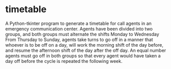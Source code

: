 # timetable
A Python-tkinter program to generate a timetable for call agents in an emergency communication center.
Agents have been divided into two groups, and both groups must alternate the shifts Monday to Wednesday
From Thursday to Sunday, agents take turns to go off in a manner that whoever is to be off on a day, 
  will work the morning shift of the day before, and resume the afternoon shift of the day after the off day.
An equal number agents must go off in both groups so that every agent would have taken a day off before
  the cycle is repeated the following week.
